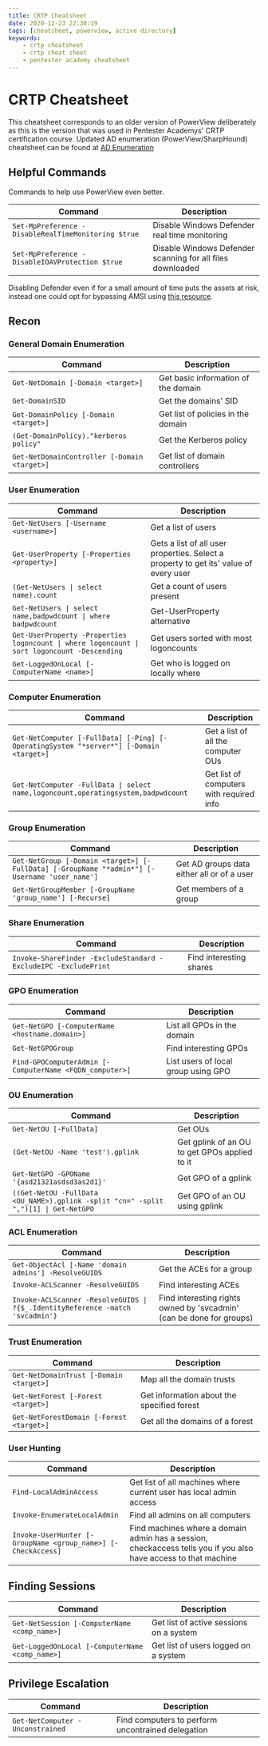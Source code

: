 ```yaml
---
title: CRTP Cheatsheet
date: 2020-12-23 22:30:19
tags: [cheatsheet, powerview, active directory]
keywords:
    - crtp cheatsheet
    - crtp cheat sheet
    - pentester academy cheatsheet
---
```


# CRTP Cheatsheet

This cheatsheet corresponds to an older version of PowerView deliberately as this is the version that was used in Pentester Academys' CRTP certification course. Updated AD enumeration (PowerView/SharpHound) cheatsheet can be found at [AD Enumeration](/ad-cheatsheet)

## Helpful Commands

Commands to help use PowerView even better.

| Command | Description |
| ------------- | ------- | 
| `Set-MpPreference -DisableRealTimeMonitoring $true` | Disable Windows Defender real time monitoring |
| `Set-MpPreference -DisableIOAVProtection $true` | Disable Windows Defender scanning for all files downloaded |

Disabling Defender even if for a small amount of time puts the assets at risk, instead one could opt for bypassing AMSI using [this resource](https://amsi.fail/).

## Recon

### General Domain Enumeration

| Command | Description |
| ------- | ----------- |
| `Get-NetDomain [-Domain <target>]` | Get basic information of the domain |
| `Get-DomainSID` | Get the domains' SID |
| `Get-DomainPolicy [-Domain <target>]` | Get list of policies in the domain |
| `(Get-DomainPolicy)."kerberos policy"` | Get the Kerberos policy |
| `Get-NetDomainController [-Domain <target>]` | Get list of domain controllers |

### User Enumeration

| Command | Description |
| ------------- | ------- | 
| `Get-NetUsers [-Username <username>]` | Get a list of users |
| `Get-UserProperty [-Properties <property>]` | Gets a list of all user properties. Select a property to get its' value of every user |
| `(Get-NetUsers \| select name).count` | Get a count of users present |
| `Get-NetUsers \| select name,badpwdcount \| where badpwdcount` | Get-UserProperty alternative |
| `Get-UserProperty -Properties logoncount \| where logoncount \| sort logoncount -Descending` | Get users sorted with most logoncounts |
| `Get-LoggedOnLocal [-ComputerName <name>]` | Get who is logged on locally where |

### Computer Enumeration

| Command | Description |
| ------------- | ------- |
| `Get-NetComputer [-FullData] [-Ping] [-OperatingSystem "*server*"] [-Domain <target>]` | Get a list of all the computer OUs |
| `Get-NetComputer -FullData \| select name,logoncount,operatingsystem,badpwdcount` | Get list of computers with required info |

### Group Enumeration

| Command | Description |
| ------------- | ------- |
| `Get-NetGroup [-Domain <target>] [-FullData] [-GroupName "*admin*"] [-Username 'user_name']` | Get AD groups data either all or of a user |
| `Get-NetGroupMember [-GroupName 'group_name'] [-Recurse]` | Get members of a group |

### Share Enumeration

| Command | Description |
| ------------- | ------- | 
| `Invoke-ShareFinder -ExcludeStandard -ExcludeIPC -ExcludePrint` | Find interesting shares |

### GPO Enumeration
| Command | Description |
| ------------- | ------- | 
| `Get-NetGPO [-ComputerName <hostname.domain>]` | List all GPOs in the domain |
| `Get-NetGPOGroup` | Find interesting GPOs |
| `Find-GPOComputerAdmin [-ComputerName <FQDN_computer>]` | List users of local group using GPO |

### OU Enumeration

| Command | Description |
| ------------- | ------- | 
| `Get-NetOU [-FullData]` | Get OUs |
| `(Get-NetOU -Name 'test').gplink` | Get gplink of an OU to get GPOs applied to it |
| `Get-NetGPO -GPOName '{asd21321asdsd3as2d1}'` | Get GPO of a gplink |
| `((Get-NetOU -FullData <OU_NAME>).gplink -split "cn=" -split ",")[1] \| Get-NetGPO` | Get GPO of an OU using gplink |

### ACL Enumeration

| Command | Description |
| ------------- | ------- | 
| `Get-ObjectAcl [-Name 'domain admins'] -ResolveGUIDS` | Get the ACEs for a group |
| `Invoke-ACLScanner -ResolveGUIDS` | Find interesting ACEs |
| `Invoke-ACLScanner -ResolveGUIDS \| ?{$_.IdentityReference -match 'svcadmin'}` | Find interesting rights owned by 'svcadmin' (can be done for groups) |

### Trust Enumeration

| Command | Description |
| ------------- | ------- | 
| `Get-NetDomainTrust [-Domain <target>]` | Map all the domain trusts |
| `Get-NetForest [-Forest <target>]` | Get information about the specified forest |
| `Get-NetForestDomain [-Forest <target>]` | Get all the domains of a forest |

### User Hunting

| Command | Description |
| ------------- | ------- | 
| `Find-LocalAdminAccess` | Get list of all machines where current user has local admin access |
| `Invoke-EnumerateLocalAdmin` | Find all admins on all computers |
| `Invoke-UserHunter [-GroupName <group_name>] [-CheckAccess]` | Find machines where a domain admin has a session, checkaccess tells you if you also have access to that machine |


## Finding Sessions

| Command | Description |
| ------------- | ------- | 
| `Get-NetSession [-ComputerName <comp_name>]` | Get list of active sessions on a system |
| `Get-LoggedOnLocal [-ComputerName <comp_name>]` | Get list of users logged on a system |


## Privilege Escalation

| Command | Description |
| ------------- | ------- | 
| `Get-NetComputer -Unconstrained` | Find computers to perform uncontrained delegation |
